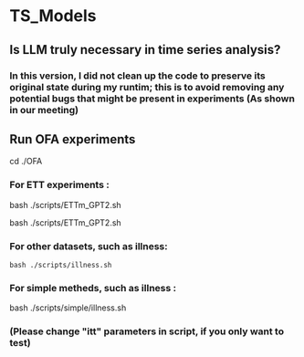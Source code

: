 # TS_Models

## Is LLM truly necessary in time series analysis?

### In this version, I did not clean up the code to preserve its original state during my runtim; this is to avoid removing any potential bugs that might be present in experiments (As shown in our meeting)

## Run OFA experiments
cd ./OFA

### For ETT experiments :
   
  bash ./scripts/ETTm_GPT2.sh   
  
  bash ./scripts/ETTm_GPT2.sh
  
### For other datasets, such as illness:

    bash ./scripts/illness.sh 

### For simple metheds, such as illness : 

   bash ./scripts/simple/illness.sh   
### (Please change "itt" parameters in script, if you only want to test)

